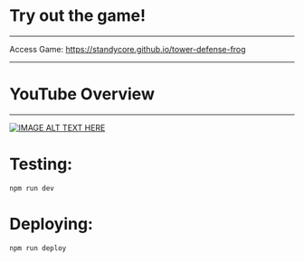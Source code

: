 # Try out the game!

---

Access Game: https://standycore.github.io/tower-defense-frog

---

# YouTube Overview

---

[![IMAGE ALT TEXT HERE](https://img.youtube.com/vi/DI9u9McFnHc/0.jpg)](https://www.youtube.com/watch?v=DI9u9McFnHc)

<!---
https://dev.to/shashannkbawa/deploying-vite-app-to-github-pages-3ane
-->

# Testing:

`npm run dev`

# Deploying:

`npm run deploy`
